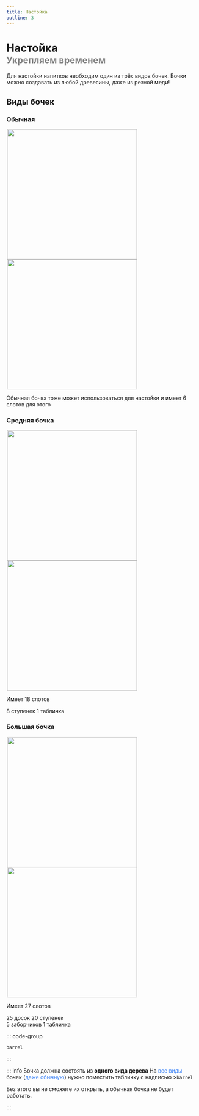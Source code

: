 ```yaml
---
title: Настойка
outline: 3
---
```


# Настойка <br/> <span style="color: gray;"><sup> Укрепляем временем </sup></span>

Для настойки напитков необходим один из трёх видов бочек.
Бочки можно создавать из любой древесины, даже из резной меди!

## Виды бочек
### Обычная

<img src="/BREWERY/Mechanics/Infusion/regular-1.avif" style="display: inline; margin: 0 2px; vertical-align: middle;  width: 340px; height: auto;" /><img src="/BREWERY/Mechanics/Infusion/regular-2.avif" style="display: inline; margin: 0 2px; vertical-align: middle;  width: 340px; height: auto;" />

Обычная бочка тоже может использоваться для настойки и имеет 6 слотов для этого

### Средняя бочка

<img src="/BREWERY/Mechanics/Infusion/medium-1.avif" style="display: inline; margin: 0 2px; vertical-align: middle;  width: 340px; height: auto;" /><img src="/BREWERY/Mechanics/Infusion/medium-2.avif" style="display: inline; margin: 0 2px; vertical-align: middle;  width: 340px; height: auto;" />

Имеет 18 слотов 

8 ступенек 
1 табличка 

### Большая бочка

<img src="/BREWERY/Mechanics/Infusion/large-1.avif" style="display: inline; margin: 0 2px; vertical-align: middle;  width: 340px; height: auto;" /><img src="/BREWERY/Mechanics/Infusion/large-2.avif" style="display: inline; margin: 0 2px; vertical-align: middle;  width: 340px; height: auto;" />

Имеет  27 слотов 

25 досок
20 ступенек  
5 заборчиков 
1 табличка 


::: code-group
``` [текст на табличке]
barrel
```
:::

::: info Бочка должна состоять из **одного вида дерева**
На <span style="color: #3b82f6;">все виды</span> бочек (<span style="color: #3b82f6;">даже обычную</span>) нужно поместить табличку с надписью >`barrel`

Без этого вы не сможете их открыть, а обычная бочка не будет работать.

:::